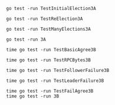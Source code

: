 

```shell
go test -run TestInitialElection3A
```

```shell
go test -run TestReElection3A
```

```shell
go test -run TestManyElections3A

```

```shell
go test -run 3A
```

```shell
time go test -run TestBasicAgree3B
```


```shell
time go test -run TestRPCBytes3B
```

```shell
time go test -run TestFollowerFailure3B
```

```shell
time go test -run TestLeaderFailure3B
```


```shell
time go test -run TestFailAgree3B
time go test -run 3B
```